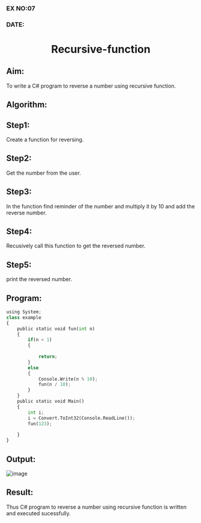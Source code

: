 ### EX NO:07
### DATE: 
# <p align="center">Recursive-function</p> 

## Aim:
To write a C# program to reverse a number using recursive function.

## Algorithm:
## Step1:
Create a function for reversing.

## Step2:
Get the number from the user.

## Step3:
In the function find reminder of the number and multiply it by 10 and add the reverse number.

## Step4:
Recusively call this function to get the reversed number.

## Step5:
print the reversed number.
## Program:
```python
using System;
class example
{
    public static void fun(int n)
    {
        if(n < 1)
        {
            
            return;
        }
        else
        {
            Console.Write(n % 10);
            fun(n / 10);
        }
    }
    public static void Main()
    {
        int i;
        i = Convert.ToInt32(Console.ReadLine());
        fun(123);
        
    }
}
```
## Output:
![image](https://user-images.githubusercontent.com/75235090/170515577-ff0a8b88-0353-4c90-b783-1fbf5235d42a.png)

## Result:
Thus C# program to reverse a number using recursive function is written and executed sucessfully.
